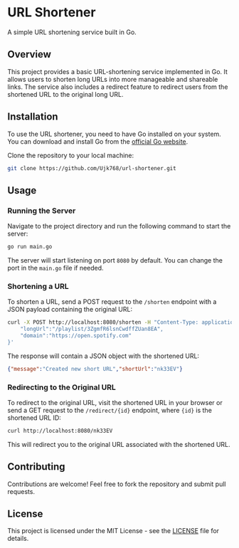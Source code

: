 # URL Shortener

A simple URL shortening service built in Go.

## Overview

This project provides a basic URL-shortening service implemented in Go. It allows users to shorten long URLs into more manageable and shareable links. The service also includes a redirect feature to redirect users from the shortened URL to the original long URL.

## Installation

To use the URL shortener, you need to have Go installed on your system. You can download and install Go from the [official Go website](https://go.dev/).

Clone the repository to your local machine:

```sh
git clone https://github.com/Ujk768/url-shortener.git
```

## Usage

### Running the Server

Navigate to the project directory and run the following command to start the server:

```sh
go run main.go
```

The server will start listening on port `8080` by default. You can change the port in the `main.go` file if needed.

### Shortening a URL

To shorten a URL, send a POST request to the `/shorten` endpoint with a JSON payload containing the original URL:

```sh
curl -X POST http://localhost:8080/shorten -H "Content-Type: application/json" -d '{
    "longUrl":"/playlist/3ZgmfR6lsnCwdffZUan8EA",
    "domain":"https://open.spotify.com"
}'
```

The response will contain a JSON object with the shortened URL:

```json
{"message":"Created new short URL","shortUrl":"nk33EV"}
```

### Redirecting to the Original URL

To redirect to the original URL, visit the shortened URL in your browser or send a GET request to the `/redirect/{id}` endpoint, where `{id}` is the shortened URL ID:

```sh
curl http://localhost:8080/nk33EV
```

This will redirect you to the original URL associated with the shortened URL.

## Contributing

Contributions are welcome! Feel free to fork the repository and submit pull requests.

## License

This project is licensed under the MIT License - see the [LICENSE](LICENSE) file for details.
